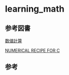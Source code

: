 # learning_math

## 参考図書

[数値計算]()

[NUMERICAL RECIPE FOR C](https://www.amazon.co.jp/%E3%83%8B%E3%83%A5%E3%83%BC%E3%83%A1%E3%83%AA%E3%82%AB%E3%83%AB%E3%83%AC%E3%82%B7%E3%83%94%E3%83%BB%E3%82%A4%E3%83%B3%E3%83%BB%E3%82%B7%E3%83%BC-%E6%97%A5%E6%9C%AC%E8%AA%9E%E7%89%88%E2%80%95C%E8%A8%80%E8%AA%9E%E3%81%AB%E3%82%88%E3%82%8B%E6%95%B0%E5%80%A4%E8%A8%88%E7%AE%97%E3%81%AE%E3%83%AC%E3%82%B7%E3%83%94-William-H-Press/dp/4874085601)

## 参考

[ラマヌジャン]:(http://ramanujan.sirinudi.org/index.html)

[](http://www.coronasha.co.jp/np/download/4909465865.pdf)


[](https://www.pebblewind.com/entry/2017/06/10/231249)

[](https://kame-math.hatenadiary.org/entry/20070305/p1)

[](http://commutative.world.coocan.jp/blog3/2011/04/post-87.html)

[](https://uwitenpen.hatenadiary.org/entries/2011/12/03)

[](http://bugrammer.hateblo.jp/entry/2016/04/14/191151)

[](https://detail.chiebukuro.yahoo.co.jp/qa/question_detail/q14174007704)

[](https://ameblo.jp/tta33cc/entry-12375868351.html)

[](https://eman-physics.net/math/delta_func.html)

[](http://ogyahogya.hatenablog.com/entry/2014/10/03/%E8%B6%85%E9%96%A2%E6%95%B0)

[](http://kmktwo.blog95.fc2.com/blog-entry-118.html)

[](http://integers.hatenablog.com/entry/Ramanujan-Nagell)

[](https://wired.jp/2016/10/21/ramanujyan/)

[](https://pract.hatenadiary.org/entries/2005/01/23)

[](http://www.toplevel-exam.com/%E6%95%B0%E5%AD%A6%E3%81%AE%EF%BC%92%EF%BC%93%E3%81%AE%E5%95%8F%E9%A1%8C%EF%BC%8D%E3%83%92%E3%83%AB%E3%83%99%E3%83%AB%E3%83%88%E3%81%8C1900%E5%B9%B4%E3%81%AB%E6%8F%90%E6%A1%88%E3%81%97%E3%81%9F/)

[](https://lemniscus.hatenablog.com/entry/20140712/1405147474)

[](http://watanabeckeiich.hatenablog.com/entry/2016/10/08/214834)

[](http://www.math.nagoya-u.ac.jp/~namikawa/download/ABFN06-06.pdf)

[](https://eman-physics.net/math/imaginary05.html)

[](https://www.nli-research.co.jp/report/detail/id=57972?site=nli)

[](http://integers.hatenablog.com/entry/2016/03/14/184040)

[](https://bluexlab.tokyo/941)

[](http://newshareing.com/abcconjecture/)

[](https://www.mersenne.org/)

[](https://ja.wikipedia.org/wiki/%E3%83%A1%E3%83%AB%E3%82%BB%E3%83%B3%E3%83%8C%E6%95%B0#%E3%83%A1%E3%83%AB%E3%82%BB%E3%83%B3%E3%83%8C%E7%B4%A0%E6%95%B0)

[](https://ja.wikipedia.org/wiki/%E3%82%B5%E3%83%B3%E3%83%80%E3%83%A9%E3%83%A0%E3%81%AE%E7%AF%A9)

[](https://ja.wikipedia.org/wiki/%E7%AF%A9%E6%B3%95)

[](https://ja.wikipedia.org/wiki/%E7%AF%A9%E6%B3%95)

[](https://www.chem-station.com/odos/2010/01/-rosenmund-reduction.html)

[](http://physics.thick.jp/Spectrum_Analysis/Section2/2-8.html)

[](https://shin-1985.hatenadiary.org/entry/20110903/1315073593)

[](https://mathtrain.jp/)

[](https://mathtrain.jp/brahmagupta)
